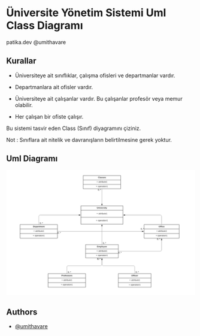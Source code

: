 
# Üniversite Yönetim Sistemi Uml Class Diagramı

patika.dev  @umithavare


##  Kurallar


- Üniversiteye ait sınıflıklar, çalışma ofisleri ve departmanlar vardır.

- Departmanlara ait ofisler vardır.

- Üniversiteye ait çalışanlar vardır. Bu çalışanlar profesör veya memur olabilir.

- Her çalışan bir ofiste çalışır.

Bu sistemi tasvir eden Class (Sınıf) diyagramını çiziniz.

Not : Sınıflara ait nitelik ve davranışların belirtilmesine gerek yoktur.

## Uml Diagramı
![img.png](img.png)

## Authors

- [@umithavare](https://www.github.com/umithavare)












